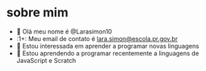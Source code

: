 # sobre mim
-  👋 Olá meu nome é @Larasimon10
-  :1+: Meu email de contato é lara.simon@escola.pr.gov.br
- 👀 Estou interessada em aprender a programar novas linguagens
- 🌱 Estou aprendendo a programar recentemente a linguagens de JavaScript e Scratch


